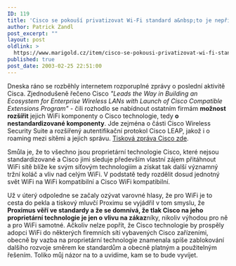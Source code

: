 ```yaml
---
ID: 119
title: 'Cisco se pokouší privatizovat Wi-Fi standard a&nbsp;to je nepříjemné&#8230;'
author: Patrick Zandl
post_excerpt: ""
layout: post
oldlink: >
  https://www.marigold.cz/item/cisco-se-pokousi-privatizovat-wi-fi-standard-a-to-je-neprijemne
published: true
post_date: 2003-02-25 22:51:00
---
```

<p>
Dneska ráno se rozběhly internetem rozporuplné zprávy o poslední aktivitě Cisca. Zjednodušeně řečeno Cisco <EM>"Leads the Way in Building an Ecosystem for Enterprise Wireless LANs with Launch of Cisco Compatible Extensions Program"</EM> - čili rozhodlo se nabídnout ostatním firmám <STRONG>možnost rozšířit</STRONG> jejich WiFi komponenty o Cisco technologie, tedy <STRONG>o nestandardizované komponenty</STRONG>. Jde zejména o části Cisco Wireless Security Suite a rozšířený autentifikační protokol Cisco LEAP, jakož i o roaming mezi sítěmi a jejich správu. <A href="http://newsroom.cisco.com/dlls/prod_022403.html" target=_blank>Tisková zpráva Cisco zde</A>. </p>

<p>
Smůla je, že to všechno jsou proprietární technologie Cisco, které nejsou standardizované a Cisco jimi sleduje především vlastní zájem přitáhnout WiFi sítě blíže ke svým síťovým technologiím a získat tak další významný tržní koláč a vliv nad celým WiFi. V podstatě tedy rozdělit dosud jednotný svět WiFi na WiFi kompatibilní a Cisco WiFi kompatibilní. </p>

<p>
Už v úterý odpoledne se začaly ozývat varovné hlasy, že pro WiFi je to cesta do pekla a tiskový mluvčí Proximu se vyjádřil v tom smyslu, že <STRONG>Proximus věří ve standardy a že se domnívá, že tlak Cisco na jeho proprietární technologie je jen o vlivu na zákaz</STRONG>níky, nikoliv výhodou pro ně a pro WiFi samotné. Ačkoliv nelze popřít, že Cisco technologie by prospěly adopci WiFi do některých firemních sítí vybavených Cisco zařízeními, obecně by vazba na proprietární technologie znamenala spíše zablokování dalšího rozvoje směrem ke standardům a obecně platným a použitelným řešením. Toliko můj názor na to a uvidíme, kam se to bude vyvíjet. </p>
